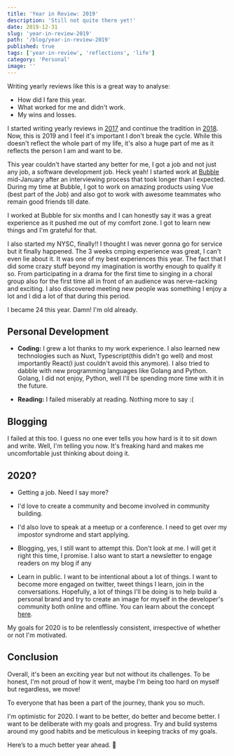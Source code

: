 ```yaml
---
title: 'Year in Review: 2019'
description: 'Still not quite there yet!'
date: 2019-12-31
slug: 'year-in-review-2019'
path: '/blog/year-in-review-2019'
published: true
tags: ['year-in-review', 'reflections', 'life']
category: 'Personal'
image: ''
---
```


Writing yearly reviews like this is a great way to analyse:

- How did I fare this year.
- What worked for me and didn't work.
- My wins and losses.

I started writing yearly reviews in [2017](./year-in-review-2017) and continue the tradition in [2018](./year-in-review-2018). Now, this is 2019 and I feel it's important I don't break the cycle. While this doesn't reflect the whole part of my life, it's also a huge part of me as it reflects the person I am and want to be.

This year couldn't have started any better for me, I got a job and not just any job, a software development job. Heck yeah! I started work at [Bubble](https://bubble.ng/) mid-January after an interviewing process that took longer than I expected. During my time at Bubble, I got to work on amazing products using Vue (best part of the Job) and also got to work with awesome teammates who remain good friends till date.

I worked at Bubble for six months and I can honestly say it was a great experience as it pushed me out of my comfort zone. I got to learn new things and I'm grateful for that.

I also started my NYSC, finally!! I thought I was never gonna go for service but it finally happened. The 3 weeks cmping experience was great, I can't even lie about it. It was one of my best experiences this year. The fact that I did some crazy stuff beyond my imagination is worthy enough to qualify it so. From participating in a drama for the first time to singing in a choral group also for the first time all in front of an audience was nerve-racking and exciting. I also discovered meeting new people was something I enjoy a lot and I did a lot of that during this period.

I became 24 this year. Damn! I'm old already.

## Personal Development

- **Coding:** I grew a lot thanks to my work experience. I also learned new technologies such as Nuxt, Typescript(this didn't go well) and most importantly React(I just couldn't avoid this anymore). I also tried to dabble with new programming languages like Golang and Python. Golang, I did not enjoy, Python, well I'll be spending more time with it in the future.

- **Reading:** I failed miserably at reading. Nothing more to say :(

## Blogging

I failed at this too. I guess no one ever tells you how hard is it to sit down and write. Well, I'm telling you now. It's freaking hard and makes me uncomfortable just thinking about doing it.

## 2020?

- Getting a job. Need I say more?

- I'd love to create a community and become involved in community building.

- I'd also love to speak at a meetup or a conference. I need to get over my impostor syndrome and start applying.

- Blogging, yes, I still want to attempt this. Don't look at me. I will get it right this time, I promise. I also want to start a newsletter to engage readers on my blog if any

- Learn in public. I want to be intentional about a lot of things. I want to become more engaged on twitter, tweet things I learn, join in the conversations. Hopefully, a lot of things I'll be doing is to help build a personal brand and try to create an image for myself in the developer's community both online and offline. You can learn about the concept [here](https://www.swyx.io/writing/learn-in-public/).

My goals for 2020 is to be relentlessly consistent, irrespective of whether or not I'm motivated.

## Conclusion

Overall, it's been an exciting year but not without its challenges. To be honest, I'm not proud of how it went, maybe I'm being too hard on myself but regardless, we move!

To everyone that has been a part of the journey, thank you so much.

I'm optimistic for 2020. I want to be better, do better and become better. I want to be deliberate with my goals and progress. Try and build systems around my good habits and be meticulous in keeping tracks of my goals.

Here’s to a much better year ahead. 🍻
